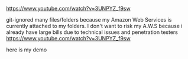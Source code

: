 https://www.youtube.com/watch?v=3UNPYZ_f9sw

git-ignored many files/folders because my Amazon Web Services is currently attached to my folders. I don't want to risk my A.W.S because i already have large  bills due to technical issues and penetration testers
https://www.youtube.com/watch?v=3UNPYZ_f9sw

here is my demo
